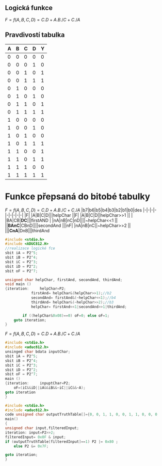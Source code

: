 ## Logická funkce
$F = f(A,B,C,D)=C.D+A.B./C+C./A$
## Pravdivostí tabulka
A|B|C|D|Y|
|-|-|-|-|-|
|0|0|0|0|0
|0|0|0|1|0
|0|0|1|0|1
|0|0|1|1|1
|0|1|0|0|0
|0|1|0|1|0
|0|1|1|0|1
|0|1|1|1|1
|1|0|0|0|0
|1|0|0|1|0
|1|0|1|0|0
|1|0|1|1|1
|1|1|0|0|1
|1|1|0|1|1
|1|1|1|0|0
|1|1|1|1|1
# Funkce přepsaná do bitobé tabulky
$F = f(A,B,C,D)=C.D+A.B./C+C./A$
|b7|b6|b5|b4|b3|b2|b1|b0|des
|-|-|-|-|-|-|-|-|-|
|F| |A|B|C|D|||helpChar
||F| |A|B|C|D||helpChar>>1
|| | |BA|CB|**DC**|||firstAND
| |nA|nB|nC|nD||||~helpChar<<1
|| ||**BAnC**|CBnD||||secondAnd
|||nF| |nA|nB|nC||~helpChar>>2
|| |||**CnA**|DnB|||thirdAnd
```c
#include <stdio.h>
#include <ADUC812.H>
//realizace logické fce
sbit iA = P2^5;
sbit iB = P2^4;
sbit iC = P2^3;
sbit iD = P2^2;
sbit oF = P2^7;

unsigned char helpChar, firstAnd, secondAnd, thirdAnd;
void main ()
{iteration:     helpChar=P2;
            firstAnd= helpChar&(helpChar>>1);//b2
            secondAnd= firstAnd&(~helpChar<<1);//b4
            thirdAnd= helpChar&(~helpChar>>2);//b3
            helpChar= firstAnd<<1|secondAnd>>1|thirdAnd;

        if ((helpChar&0x08)==0) oF=0; else oF=1;
    goto iteration;
}

```
$F = f(A,B,C,D)=C.D+A.B./C+C./A$

```c
#include <stdio.h>
#include <aduc812.h>
unsinged char bdata inputChar;
sbit iA = P2^5;
sbit iB = P2^4;
sbit iC = P2^3;
sbit iD = P2^2;
sbit oF = P2^7;
main ()
{iteration:     inpuptChar=P2;
    oF=(iC&&iD||iA&&iB&&~iC||iC&&~A);
goto iteration
}

```

```c
#include <stdio.h>
#include <aduc812.h>
code unsigned char outputTruthTable[]={0, 0, 1, 1, 0, 0, 1, 1, 0, 0, 0, 1, 1, 1, 0, 1};
main()
{
unsigned char input,filteredInput;
iteration: input=P2>>2;
filteredInput= 0x0F & input;
if (outputTruthTable[filteredInput]==1) P2 |= 0x80 ; 
    else P2 &= 0x7F;

goto iteration;
}
```
